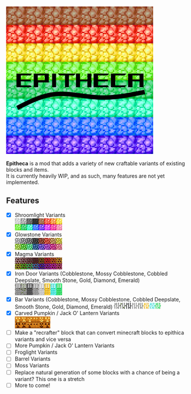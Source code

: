 ![Epitheca](./src/main/resources/assets/epitheca/icon_lg.png)  

**Epitheca** is a mod that adds a variety of new craftable variants of existing blocks and items.  
It is currently heavily WIP, and as such, many features are not yet implemented.  

## Features  
- [x] Shroomlight Variants  
![Shroomlight Variants](./src/main/resources/assets/epitheca/shroomlights_8x2.png)
- [x] Glowstone Variants  
![Glowstone Variants](./src/main/resources/assets/epitheca/glowstone_8x2.png)
- [X] Magma Variants  
![Magma Variants](./src/main/resources/assets/epitheca/magma.gif)
- [X] Iron Door Variants (Cobblestone, Mossy Cobblestone, Cobbled Deepslate, Smooth Stone, Gold, Diamond, Emerald)  
![Iron Door Variants](./src/main/resources/assets/epitheca/doors_8x1.png)
- [X] Bar Variants (Cobblestone, Mossy Cobblestone, Cobbled Deepslate, Smooth Stone, Gold, Diamond, Emerald)
![Bar Variants](./src/main/resources/assets/epitheca/bars_8x1.png)
- [X] Carved Pumpkin / Jack O' Lantern Variants  
![Pumpkin Variants](./src/main/resources/assets/epitheca/pumpkins_5x2.png)
- [ ] Make a "recrafter" block that can convert minecraft blocks to epithica variants and vice versa  
- [ ] More Pumpkin / Jack O' Lantern Variants  
- [ ] Froglight Variants  
- [ ] Barrel Variants  
- [ ] Moss Variants  
- [ ] Replace natural generation of some blocks with a chance of being a variant? This one is a stretch
- [ ] More to come!
